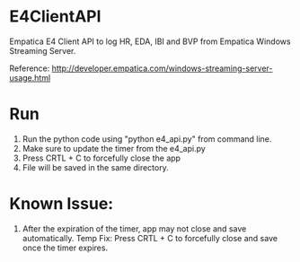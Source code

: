 # E4ClientAPI
Empatica E4 Client API to log HR, EDA, IBI and BVP from Empatica Windows Streaming Server. 

Reference: http://developer.empatica.com/windows-streaming-server-usage.html

# Run 
1. Run the python code using "python e4_api.py" from command line. 
2. Make sure to update the timer from the e4_api.py
3. Press CRTL + C to forcefully close the app
4. File will be saved in the same directory. 

# Known Issue: 
1. After the expiration of the timer, app may not close and save automatically. 
 Temp Fix: Press CRTL + C to forcefully close and save once the timer expires. 
